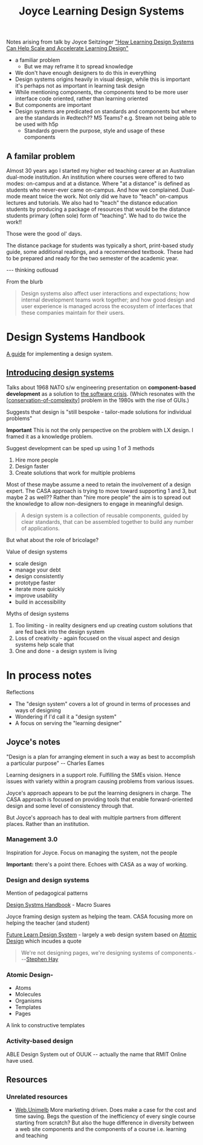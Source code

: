 ﻿---
backlinks:
- title: Challenge of Teachers' Design Practice
  url: /sense/Design/challenge-of-teachers-design-practice.html
- title: Design
  url: /sense/Design/design.html
title: Joyce Learning Design Systems
---
Notes arising from talk by Joyce Seitzinger ["How Learning Design Systems Can Help Scale and Accelerate Learning Design"](https://vussc.col.org/index.php/2020/10/26/power-up-design-webinar-starts-oct-29/)

- a familiar problem
  - But we may reframe it to spread knowledge 
- We don't have enough designers to do this in everything
- Design systems origins heavily in visual design, while this is important it's perhaps not as important in learning task design
- While mentioning components, the components tend to be more user interface code oriented, rather than learning oriented
- But components are important
- Design systems are predicated on standards and components but where are the standards in #edtech?? MS Teams?  e.g. Stream not being able to be used with h5p
  - Standards govern the purpose, style and usage of these components



## A familar problem

Almost 30 years ago I started my higher ed teaching career at an Australian dual-mode institution. An institution where courses were offered to two modes: on-campus and at a distance. Where "at a distance" is defined as students who never-ever came on-campus. And how we complained. Dual-mode meant twice the work.  Not only did we have to "teach" on-campus lectures and tutorials. We also had to "teach" the distance education students by producing a package of resources that would be the distance students primary (often sole) form of "teaching". We had to do twice the work!!

Those were the good ol' days.

The distance package for students was typically a short, print-based study guide, some additional readings, and a recommended textbook. These had to be prepared and ready for the two semester of the academic year.

--- thinking outlouad

From the blurb
> Design systems also affect user interactions and expectations; how internal development teams work together; and how good design and user experience is managed across the ecosystem of interfaces that these companies maintain for their users.

# Design Systems Handbook

[A guide](http://www.designbetter.co/design-systems-handbook/introducing-design-systems) for implementing a design system.

## [Introducing design systems](http://www.designbetter.co/design-systems-handbook/introducing-design-systems)

Talks about 1968 NATO s/w engineering presentation on **component-based development** as a solution to [the software crisis](https://en.wikipedia.org/wiki/Software_crisis). (Which resonates with the [[conservation-of-complexity]] problem in the 1980s with the rise of GUIs.)  

Suggests that design is "still bespoke - tailor-made solutions for individual problems"

**Important** This is not the only perspective on the problem with LX design.  I framed it as a knowledge problem.

Suggest development can be sped up using 1 of 3 methods
1. Hire more people
2. Design faster
3. Create solutions that work for multiple problems

Most of these maybe assume a need to retain the involvement of a design expert.  The CASA approach is trying to move toward supporting 1 and 3, but maybe 2 as well??  Rather than "hire more people" the aim is to spread out the knowledge to allow non-designers to engage in meaningful design.

>  A design system is a collection of reusable components, guided by clear standards, that can be assembled together to build any number of applications.

But what about the role of bricolage?

Value of design systems
- scale design
- manage your debt
- design consistently
- prototype faster
- iterate more quickly
- improve usability
- build in accessibility

Myths of design systems
1. Too limiting - in reality designers end up creating custom solutions that are fed back into the design system
2. Loss of creativity - again focused on the visual aspect and design systems help scale that
3. One and done - a design system is living

# In process notes

Reflections

- The "design system" covers a lot of ground in terms of processes and ways of designing
- Wondering if I'd call it a "design system"
- A focus on serving the "learning designer"

## Joyce's notes

"Design is a plan for arranging element in such a way as best to accomplish a particular purpose" -- Charles Eames

Learning designers in a support role.  Fulfilling the SMEs vision.  Hence issues with variety within a program causing problems from various issues.

Joyce's approach appears to be put the learning designers in charge.  The CASA approach is focused on providing tools that enable forward-oriented design and some level of consistency through that.

But Joyce's approach has to deal with multiple partners from different places.  Rather than an institution.

### Management 3.0

Inspiration for Joyce.  Focus on managing the system, not the people

**Important:** there's a point there.  Echoes with CASA as a way of working.

### Design and design systems

Mention of pedagogical patterns

[Design Systms Handbook](https://www.designbetter.co/design-systems-handbook) - Macro Suares

Joyce framing design system as helping the team.  CASA focusing more on helping the teacher (and student)

[Future Learn Design System](https://design-system.futurelearn.com) - largely a web design system based on [Atomic Design](https://bradfrost.com/blog/post/atomic-web-design/) which incudes a quote 
> We're not designing pages, we're designing systems of components.---[Stephen Hay](http://bradfrost.com/blog/mobile/bdconf-stephen-hay-presents-responsive-design-workflow/)

### Atomic Design- 

- Atoms
- Molecules
- Organisms
- Templates
- Pages

A link to constructive templates

### Activity-based design

ABLE Design System out of OUUK -- actually the name that RMIT Online have used.

## Resources


### Unrelated resources

- [Web.Unimelb](https://tagell.com/case-studies/unimelb-digital-design-system/) 
  More marketing driven. Does make a case for the cost and time saving. Begs the question of the inefficiency of every single course starting from scratch? But also the huge difference in diversity between a web site components and the components of a course i.e. learning and teaching


[//begin]: # "Autogenerated link references for markdown compatibility"
[conservation-of-complexity]: conservation-of-complexity "The Law of Conservation of Complexity"
[//end]: # "Autogenerated link references"